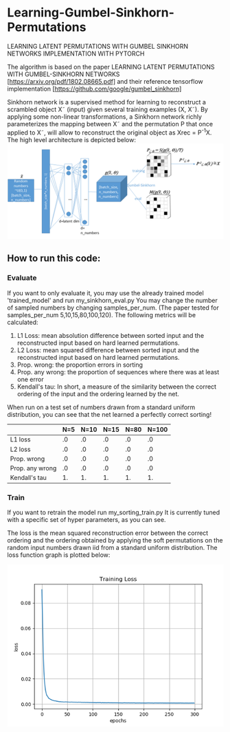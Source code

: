 # Learning-Gumbel-Sinkhorn-Permutations
LEARNING LATENT PERMUTATIONS WITH GUMBEL SINKHORN NETWORKS IMPLEMENTATION WITH PYTORCH

The algorithm is based on the paper LEARNING LATENT PERMUTATIONS WITH GUMBEL-SINKHORN NETWORKS [https://arxiv.org/pdf/1802.08665.pdf] and their reference tensorflow implementation [https://github.com/google/gumbel_sinkhorn]

Sinkhorn network is a supervised method for learning to reconstruct a scrambled object X˜ (input)
given several training examples (X, X˜). By applying some non-linear transformations, a Sinkhorn network richly parameterizes the mapping between X˜ and the permutation P that once applied to X˜, will allow to reconstruct the original object as Xrec = P<sup>-1</sup>X.
The high level architecture is depicted below:
![architecture](https://github.com/HeddaCohenIndelman/Learning-Gumbel-Sinkhorn-Permutations-w-Pytorch/blob/master/sinkhorn%20gumbel%20network%20architecture.png)

## How to run this code:
### Evaluate
If you want to only evaluate it, you may use the already trained model 'trained_model' and run my_sinkhorn_eval.py
You may change the number of sampled numbers by changing samples_per_num. (The paper tested for samples_per_num 5,10,15,80,100,120).
The following metrics will be calculated:
1. L1 Loss: mean absolution difference between sorted input and the reconstructed input based on hard learned permutations.
2. L2 Loss: mean squared difference between sorted input and the reconstructed input based on hard learned permutations.
3. Prop. wrong: the proportion errors in sorting
4. Prop. any wrong: the proportion of sequences where there was at least one error
5. Kendall's tau: In short, a measure of the similarity between the correct ordering of the input and the ordering learned by the net.

When run on a test set of numbers drawn from a standard uniform distribution, you can see that the net learned a perfectly correct sorting!

|               | N=5           | N=10          | N=15          | N=80          | N=100         |
| ------------- | ------------- | ------------- | ------------- | ------------- | ------------- |
|L1 loss        | .0            | .0            | .0            | .0            | .0            |
|L2 loss        | .0            | .0            | .0            | .0            | .0            | 
|Prop. wrong    | .0            | .0            | .0            | .0            | .0            | 
|Prop. any wrong| .0            | .0            | .0            | .0            | .0            |
|Kendall's tau  | 1.            | 1.            | 1.            | 1.            | 1.            |


### Train
If you want to retrain the model run my_sorting_train.py
It is currently tuned with a specific set of hyper parameters, as you can see.

The loss is the mean squared reconstruction error between the correct ordering and the ordering obtained by applying the soft permutations on the random input numbers drawn iid from a standard uniform distribution.
The loss function graph is plotted below:

![Training Loss](https://github.com/HeddaCohenIndelman/Learning-Gumbel-Sinkhorn-Permutations-w-Pytorch/blob/master/training_loss.png)

